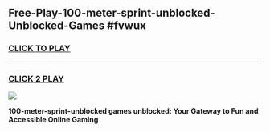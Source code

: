 
## Free-Play-100-meter-sprint-unblocked-Unblocked-Games #fvwux
<h3>
<a href="https://news.freeplayer.one?title=100-meter-sprint-unblocked&ref=8M">CLICK TO PLAY</a></h3>
<hr>

<h3>
<a href="https://news.freeplayer.one?title=100-meter-sprint-unblocked&ref=8M">CLICK 2 PLAY</a>
  
</h3>

<a href="https://news.freeplayer.one?title=100-meter-sprint-unblocked&ref=8M"><img src="https://clearcache.store/games.png"></a>


**100-meter-sprint-unblocked games unblocked: Your Gateway to Fun and Accessible Online Gaming**
